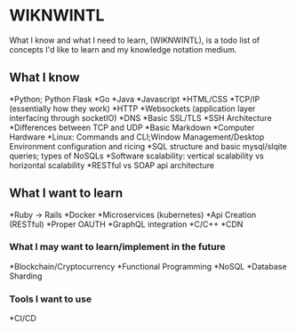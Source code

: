 # WIKNWINTL
What I know and what I need to learn, (WIKNWINTL), is a todo list of concepts I'd like to learn and my knowledge notation medium.

## What I know
  *Python; Python Flask
  *Go
  *Java
  *Javascript
  *HTML/CSS
  *TCP/IP (essentially how they work)
  *HTTP 
  *Websockets (application layer interfacing through socketIO)
  *DNS
  *Basic SSL/TLS
  *SSH Architecture
  *Differences between TCP and UDP
  *Basic Markdown
  *Computer Hardware
  *Linux: Commands and CLI;Window Management/Desktop Environment configuration and ricing
  *SQL structure and basic mysql/slqite queries; types of NoSQLs
  *Software scalability: vertical scalability vs horizontal scalability
  *RESTful vs SOAP api architecture
## What I want to learn
  *Ruby -> Rails
  *Docker
  *Microservices (kubernetes)
  *Api Creation (RESTful)
  *Proper OAUTH
  *GraphQL integration
  *C/C++
  *CDN
### What I may want to learn/implement in the future
  *Blockchain/Cryptocurrency
  *Functional Programming
  *NoSQL
  *Database Sharding
### Tools I want to use
  *CI/CD

